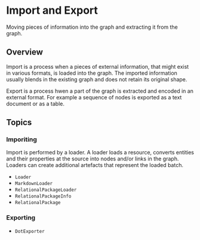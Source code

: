 # Import and Export

Moving pieces of information into the graph and extracting it from the graph.

## Overview

Import is a process when a pieces of external information, that might exist in
various formats, is loaded into the graph. The imported information usually
blends in the existing graph and does not retain its original shape.

Export is a process hwen a part of the graph is extracted and encoded in an
external format. For example a sequence of nodes is exported as a text document
or as a table.


## Topics

### Imporiting

Import is performed by a loader. A loader loads a resource, converts entities
and their properties at the source into nodes and/or links in the graph. Loaders
can create additional artefacts that represent the loaded batch.

- ``Loader``
- ``MarkdownLoader``
- ``RelationalPackageLoader``
- ``RelationalPackageInfo``
- ``RelationalPackage``

### Exporting

- ``DotExporter``
